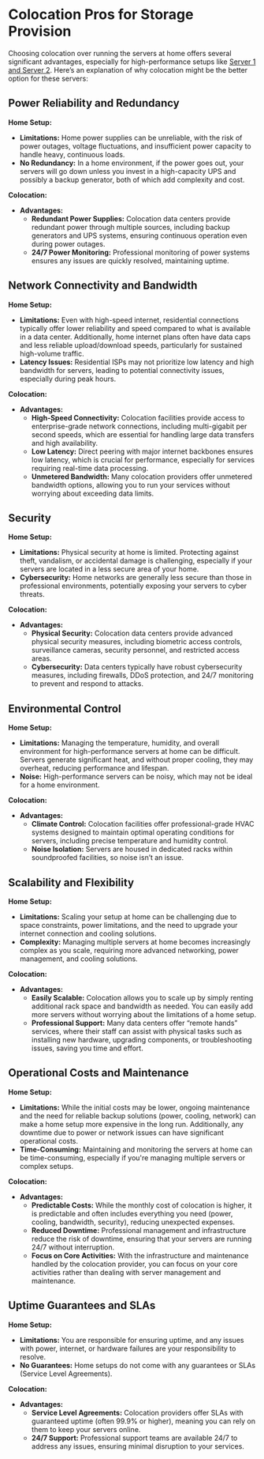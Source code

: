 # Colocation Pros for Storage Provision

Choosing colocation over running the servers at home offers several significant advantages, especially for high-performance setups like [Server 1 and Server 2](examples.md#to-support-storage-provision-pos-st-nodes). Here’s an explanation of why colocation might be the better option for these servers:

## **Power Reliability and Redundancy**

**Home Setup:**

* **Limitations:** Home power supplies can be unreliable, with the risk of power outages, voltage fluctuations, and insufficient power capacity to handle heavy, continuous loads.
* **No Redundancy:** In a home environment, if the power goes out, your servers will go down unless you invest in a high-capacity UPS and possibly a backup generator, both of which add complexity and cost.

**Colocation:**

* **Advantages:**
  * **Redundant Power Supplies:** Colocation data centers provide redundant power through multiple sources, including backup generators and UPS systems, ensuring continuous operation even during power outages.
  * **24/7 Power Monitoring:** Professional monitoring of power systems ensures any issues are quickly resolved, maintaining uptime.

## **Network Connectivity and Bandwidth**

**Home Setup:**

* **Limitations:** Even with high-speed internet, residential connections typically offer lower reliability and speed compared to what is available in a data center. Additionally, home internet plans often have data caps and less reliable upload/download speeds, particularly for sustained high-volume traffic.
* **Latency Issues:** Residential ISPs may not prioritize low latency and high bandwidth for servers, leading to potential connectivity issues, especially during peak hours.

**Colocation:**

* **Advantages:**
  * **High-Speed Connectivity:** Colocation facilities provide access to enterprise-grade network connections, including multi-gigabit per second speeds, which are essential for handling large data transfers and high availability.
  * **Low Latency:** Direct peering with major internet backbones ensures low latency, which is crucial for performance, especially for services requiring real-time data processing.
  * **Unmetered Bandwidth:** Many colocation providers offer unmetered bandwidth options, allowing you to run your services without worrying about exceeding data limits.

## **Security**

**Home Setup:**

* **Limitations:** Physical security at home is limited. Protecting against theft, vandalism, or accidental damage is challenging, especially if your servers are located in a less secure area of your home.
* **Cybersecurity:** Home networks are generally less secure than those in professional environments, potentially exposing your servers to cyber threats.

**Colocation:**

* **Advantages:**
  * **Physical Security:** Colocation data centers provide advanced physical security measures, including biometric access controls, surveillance cameras, security personnel, and restricted access areas.
  * **Cybersecurity:** Data centers typically have robust cybersecurity measures, including firewalls, DDoS protection, and 24/7 monitoring to prevent and respond to attacks.

## **Environmental Control**

**Home Setup:**

* **Limitations:** Managing the temperature, humidity, and overall environment for high-performance servers at home can be difficult. Servers generate significant heat, and without proper cooling, they may overheat, reducing performance and lifespan.
* **Noise:** High-performance servers can be noisy, which may not be ideal for a home environment.

**Colocation:**

* **Advantages:**
  * **Climate Control:** Colocation facilities offer professional-grade HVAC systems designed to maintain optimal operating conditions for servers, including precise temperature and humidity control.
  * **Noise Isolation:** Servers are housed in dedicated racks within soundproofed facilities, so noise isn’t an issue.

## **Scalability and Flexibility**

**Home Setup:**

* **Limitations:** Scaling your setup at home can be challenging due to space constraints, power limitations, and the need to upgrade your internet connection and cooling solutions.
* **Complexity:** Managing multiple servers at home becomes increasingly complex as you scale, requiring more advanced networking, power management, and cooling solutions.

**Colocation:**

* **Advantages:**
  * **Easily Scalable:** Colocation allows you to scale up by simply renting additional rack space and bandwidth as needed. You can easily add more servers without worrying about the limitations of a home setup.
  * **Professional Support:** Many data centers offer “remote hands” services, where their staff can assist with physical tasks such as installing new hardware, upgrading components, or troubleshooting issues, saving you time and effort.

## **Operational Costs and Maintenance**

**Home Setup:**

* **Limitations:** While the initial costs may be lower, ongoing maintenance and the need for reliable backup solutions (power, cooling, network) can make a home setup more expensive in the long run. Additionally, any downtime due to power or network issues can have significant operational costs.
* **Time-Consuming:** Maintaining and monitoring the servers at home can be time-consuming, especially if you're managing multiple servers or complex setups.

**Colocation:**

* **Advantages:**
  * **Predictable Costs:** While the monthly cost of colocation is higher, it is predictable and often includes everything you need (power, cooling, bandwidth, security), reducing unexpected expenses.
  * **Reduced Downtime:** Professional management and infrastructure reduce the risk of downtime, ensuring that your servers are running 24/7 without interruption.
  * **Focus on Core Activities:** With the infrastructure and maintenance handled by the colocation provider, you can focus on your core activities rather than dealing with server management and maintenance.

## **Uptime Guarantees and SLAs**

**Home Setup:**

* **Limitations:** You are responsible for ensuring uptime, and any issues with power, internet, or hardware failures are your responsibility to resolve.
* **No Guarantees:** Home setups do not come with any guarantees or SLAs (Service Level Agreements).

**Colocation:**

* **Advantages:**
  * **Service Level Agreements:** Colocation providers offer SLAs with guaranteed uptime (often 99.9% or higher), meaning you can rely on them to keep your servers online.
  * **24/7 Support:** Professional support teams are available 24/7 to address any issues, ensuring minimal disruption to your services.

